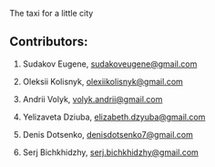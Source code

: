 The taxi for a little city

## Contributors:

1. Sudakov Eugene, sudakoveugene@gmail.com

2. Oleksii Kolisnyk, olexiikolisnyk@gmail.com

3. Andrii Volyk, volyk.andrii@gmail.com

4. Yelizaveta Dziuba, elizabeth.dzyuba@gmail.com

5. Denis Dotsenko, denisdotsenko7@gmail.com

6. Serj Bichkhidzhy, serj.bichkhidzhy@gmail.com
